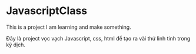 # JavascriptClass
 This is a project I am learning and make something. 

 Đây là project vọc vạch Javascript, css, html để tạo ra vài thứ linh tinh trong kỳ dịch. 